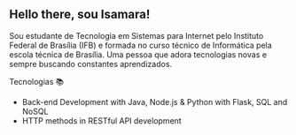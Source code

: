 ## Hello there, sou Isamara!

Sou estudante de Tecnologia em Sistemas para Internet pelo Instituto Federal de Brasília (IFB) e formada no curso técnico de Informática  pela escola técnica de Brasília.
Uma pessoa que adora tecnologias novas e sempre buscando constantes aprendizados.

Tecnologias 📚
- Back-end Development with Java, Node.js & Python with Flask, SQL and NoSQL
- HTTP methods in RESTful API development
